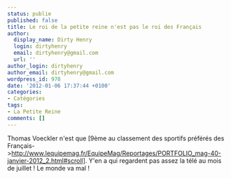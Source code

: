 ```yaml
---
status: publie
published: false
title: Le roi de la petite reine n'est pas le roi des Français
author:
  display_name: Dirty Henry
  login: dirtyhenry
  email: dirtyhenry@gmail.com
  url: ''
author_login: dirtyhenry
author_email: dirtyhenry@gmail.com
wordpress_id: 978
date: '2012-01-06 17:37:44 +0100'
categories:
- Catégories
tags:
- La Petite Reine
comments: []
---
```

Thomas Voeckler n'est que [9ème au classement des sportifs préférés des Français->http://www.lequipemag.fr/EquipeMag/Reportages/PORTFOLIO_mag-40-janvier-2012_2.html#scroll]. Y'en a qui regardent pas assez la télé au mois de juillet ! Le monde va mal !
